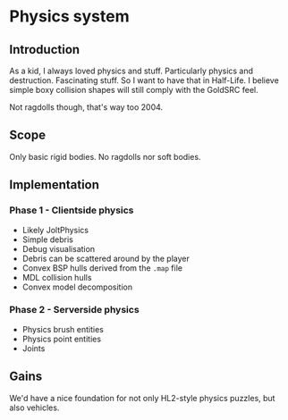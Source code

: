 
# Physics system

## Introduction
As a kid, I always loved physics and stuff. Particularly physics and destruction. Fascinating stuff. So I want to have that in Half-Life. I believe simple boxy collision shapes will still comply with the GoldSRC feel.

Not ragdolls though, that's way too 2004.

## Scope
Only basic rigid bodies. No ragdolls nor soft bodies.

## Implementation

### Phase 1 - Clientside physics
- Likely JoltPhysics
- Simple debris
- Debug visualisation
- Debris can be scattered around by the player
- Convex BSP hulls derived from the `.map` file
- MDL collision hulls
- Convex model decomposition

### Phase 2 - Serverside physics
- Physics brush entities
- Physics point entities
- Joints

## Gains
We'd have a nice foundation for not only HL2-style physics puzzles, but also vehicles.
